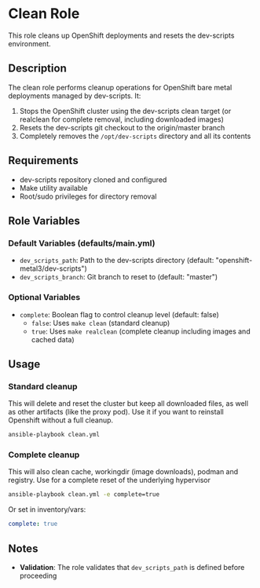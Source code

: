 # Clean Role

This role cleans up OpenShift deployments and resets the dev-scripts environment.

## Description

The clean role performs cleanup operations for OpenShift bare metal deployments managed by dev-scripts. It:

1. Stops the OpenShift cluster using the dev-scripts clean target (or realclean for complete removal, including downloaded images)
2. Resets the dev-scripts git checkout to the origin/master branch
3. Completely removes the `/opt/dev-scripts` directory and all its contents

## Requirements

- dev-scripts repository cloned and configured
- Make utility available
- Root/sudo privileges for directory removal

## Role Variables

### Default Variables (defaults/main.yml)

- `dev_scripts_path`: Path to the dev-scripts directory (default: "openshift-metal3/dev-scripts")
- `dev_scripts_branch`: Git branch to reset to (default: "master")

### Optional Variables

- `complete`: Boolean flag to control cleanup level (default: false)
  - `false`: Uses `make clean` (standard cleanup)
  - `true`: Uses `make realclean` (complete cleanup including images and cached data)

## Usage

### Standard cleanup
This will delete and reset the cluster but keep all downloaded files, as well as other artifacts (like the proxy pod). Use it if you want to reinstall Openshift without a full cleanup.
```bash
ansible-playbook clean.yml
```

### Complete cleanup
This will also clean cache, workingdir (image downloads), podman and registry. Use for a complete reset of the underlying hypervisor
```bash
ansible-playbook clean.yml -e complete=true
```

Or set in inventory/vars:
```yaml
complete: true
```

## Notes

- **Validation**: The role validates that `dev_scripts_path` is defined before proceeding 